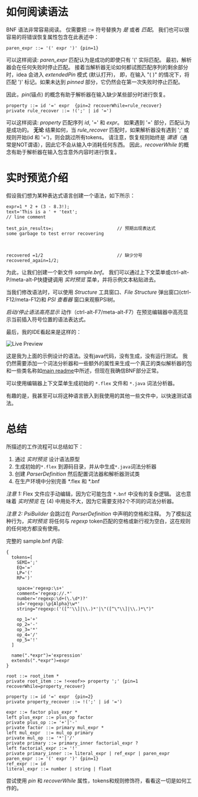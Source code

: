 如何阅读语法
=======================

BNF 语法非常容易阅读。 仅需要把 *::=* 符号替换为 *是* 或者 *匹配*。
我们也可以很容易的将错误恢复属性包含在此表述中：
```
paren_expr ::= '(' expr ')' {pin=1}
```
可以这样阅读: _paren_expr_ 匹配认为是成功的即使只有 '(' 实际匹配。
最初，解析器会在任何失败时停止匹配。
接着当解析器无论如何都试图匹配序列的剩余部分时，idea 会进入 _extendedPin_ 模式 (默认打开)，
即，在输入 "( )" 的情况下，将匹配 ')' 标记。如果未达到 _pinned_ 部分，它仍然会在第一次失败时停止匹配。

因此，_pin_(锚点) 的概念有助于解析器在输入缺少某些部分时进行恢复。
```
property ::= id '=' expr  {pin=2 recoverWhile=rule_recover}
private rule_recover ::= !(';' | id '=')
```
可以这样阅读: _property_ 匹配序列 _id_, '=' 和 _expr_。
如果遇到 '=' 部分，匹配认为是成功的。
**无论** 结果如何，当 _rule_recover_ 匹配时，如果解析器没有遇到 ';' 或规则开始(id 和 '=')，则会跳过所有tokens。
请注意，恢复规则始终是 _谓语_（通常是NOT谓语），因此它不会从输入中消耗任何东西。
因此，_recoverWhile_ 的概念有助于解析器在输入包含意外内容时进行恢复。

实时预览介绍
=========================

假设我们想为某种表达式语言创建一个语法，如下所示：
````
expr=1 * 2 + (3 - 8.3!);
text='This is a ' + 'text';
// line comment

test_pin_results=;                        // 预期出现表达式
some garbage to test error recovering



recovered =1/2                            // 缺少分号
recovered_again=1/2;
````

为此，让我们创建一个新文件 _sample.bnf_。
我们可以通过上下文菜单或ctrl-alt-P/meta-alt-P快捷键调用 *实时预览* 菜单，并将示例文本粘贴进去。

当我们修改语法时，可以使用 _Structure_ 工具窗口、_File Structure_ 弹出窗口(ctrl-F12/meta-F12)和 _PSI 查看器_ 窗口来观察PSI树。

_启动/停止语法高亮显示_ 动作（ctrl-alt-F7/meta-alt-F7）在预览编辑器中高亮显示当前插入符号位置的语法表达式。

最后，我的IDE看起来是这样的：

![Live Preview](images/livePreview.png)


这是我为上面的示例设计的语法。没有java代码，没有生成，没有运行测试。
我仍然需要添加一个词法分析器和一些额外的属性来生成一个真正的类似解析器的包和一些类名称如[main readme](README-CN.md)中所述，但现在我确信BNF部分正常。

可以使用编辑器上下文菜单生成初始的 `*.flex` 文件和 `*.java` 词法分析器。

有趣的是，我甚至可以将这种语言嵌入到我使用的其他一些文件中，以快速测试语法。

总结
================

所描述的工作流程可以总结如下：

1. 通过 *实时预览* 设计语法原型
2. 生成初始的`*.flex` 到源码目录，并从中生成`*.java`词法分析器
3. 创建 *ParserDefinition* 然后配置词法器和解析器测试类
4. 在生产环境中分别完善 *.flex 和 *.bnf

*注意 1:* Flex 文件应手动编辑，因为它可能包含 `*.bnf` 中没有的复杂逻辑。
这也意味着 *实时预览* 在 (4) 中用处不大，因为它需要支持2个不同的词法分析器。

*注意 2:* *PsiBuilder* 会跳过在 *ParserDefinition* 中声明的空格和注释。
为了模拟这种行为，*实时预览* 将任何与 *regexp* token匹配的空格或新行视为空白，这在规则的任何地方都没有使用。


完整的 sample.bnf 内容:
````
{
  tokens=[
    SEMI=';'
    EQ='='
    LP='('
    RP=')'

    space='regexp:\s+'
    comment='regexp://.*'
    number='regexp:\d+(\.\d*)?'
    id='regexp:\p{Alpha}\w*'
    string="regexp:('([^'\\]|\\.)*'|\"([^\"\\]|\\.)*\")"

    op_1='+'
    op_2='-'
    op_3='*'
    op_4='/'
    op_5='!'
  ]

  name(".*expr")='expression'
  extends(".*expr")=expr
}

root ::= root_item *
private root_item ::= !<<eof>> property ';' {pin=1 recoverWhile=property_recover}

property ::= id '=' expr  {pin=2}
private property_recover ::= !(';' | id '=')

expr ::= factor plus_expr *
left plus_expr ::= plus_op factor
private plus_op ::= '+'|'-'
private factor ::= primary mul_expr *
left mul_expr  ::= mul_op primary
private mul_op ::= '*'|'/'
private primary ::= primary_inner factorial_expr ?
left factorial_expr ::= '!'
private primary_inner ::= literal_expr | ref_expr | paren_expr
paren_expr ::= '(' expr ')' {pin=1}
ref_expr ::= id
literal_expr ::= number | string | float
````

尝试使用 _pin_ 和 _recoverWhile_ 属性，tokens和规则修饰符，看看这一切是如何工作的。
